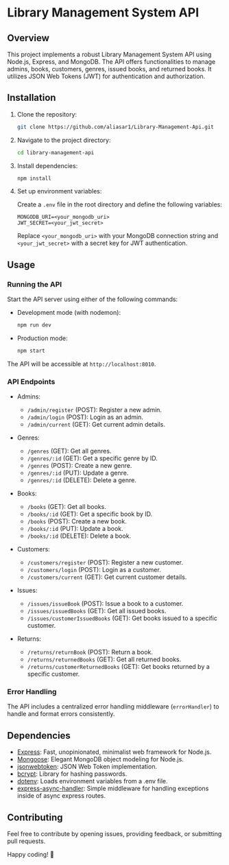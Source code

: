 # Library Management System API

## Overview

This project implements a robust Library Management System API using Node.js, Express, and MongoDB. The API offers functionalities to manage admins, books, customers, genres, issued books, and returned books. It utilizes JSON Web Tokens (JWT) for authentication and authorization.

## Installation

1. Clone the repository:

   ```bash
   git clone https://github.com/aliasar1/Library-Management-Api.git
   ```

2. Navigate to the project directory:

   ```bash
   cd library-management-api
   ```

3. Install dependencies:

   ```bash
   npm install
   ```

4. Set up environment variables:

   Create a `.env` file in the root directory and define the following variables:

   ```
   MONGODB_URI=<your_mongodb_uri>
   JWT_SECRET=<your_jwt_secret>
   ```

   Replace `<your_mongodb_uri>` with your MongoDB connection string and `<your_jwt_secret>` with a secret key for JWT authentication.

## Usage

### Running the API

Start the API server using either of the following commands:

- Development mode (with nodemon):

  ```bash
  npm run dev
  ```

- Production mode:

  ```bash
  npm start
  ```

The API will be accessible at `http://localhost:8010`.

### API Endpoints

- Admins:
  - `/admin/register` (POST): Register a new admin.
  - `/admin/login` (POST): Login as an admin.
  - `/admin/current` (GET): Get current admin details.

- Genres:
  - `/genres` (GET): Get all genres.
  - `/genres/:id` (GET): Get a specific genre by ID.
  - `/genres` (POST): Create a new genre.
  - `/genres/:id` (PUT): Update a genre.
  - `/genres/:id` (DELETE): Delete a genre.

- Books:
  - `/books` (GET): Get all books.
  - `/books/:id` (GET): Get a specific book by ID.
  - `/books` (POST): Create a new book.
  - `/books/:id` (PUT): Update a book.
  - `/books/:id` (DELETE): Delete a book.

- Customers:
  - `/customers/register` (POST): Register a new customer.
  - `/customers/login` (POST): Login as a customer.
  - `/customers/current` (GET): Get current customer details.

- Issues:
  - `/issues/issueBook` (POST): Issue a book to a customer.
  - `/issues/issuedBooks` (GET): Get all issued books.
  - `/issues/customerIssuedBooks` (GET): Get books issued to a specific customer.

- Returns:
  - `/returns/returnBook` (POST): Return a book.
  - `/returns/returnedBooks` (GET): Get all returned books.
  - `/returns/customerReturnedBooks` (GET): Get books returned by a specific customer.

### Error Handling

The API includes a centralized error handling middleware (`errorHandler`) to handle and format errors consistently.

## Dependencies

- [Express](https://expressjs.com/): Fast, unopinionated, minimalist web framework for Node.js.
- [Mongoose](https://mongoosejs.com/): Elegant MongoDB object modeling for Node.js.
- [jsonwebtoken](https://github.com/auth0/node-jsonwebtoken): JSON Web Token implementation.
- [bcrypt](https://www.npmjs.com/package/bcrypt): Library for hashing passwords.
- [dotenv](https://www.npmjs.com/package/dotenv): Loads environment variables from a .env file.
- [express-async-handler](https://www.npmjs.com/package/express-async-handler): Simple middleware for handling exceptions inside of async express routes.

## Contributing

Feel free to contribute by opening issues, providing feedback, or submitting pull requests.

Happy coding! 🚀
